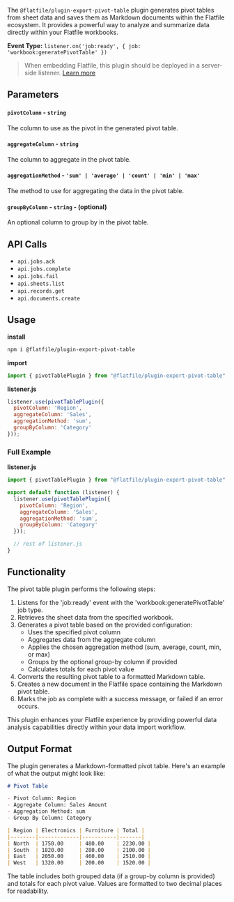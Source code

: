 <!-- START_INFOCARD -->

The `@flatfile/plugin-export-pivot-table` plugin generates pivot tables from sheet data and saves them as Markdown documents within the Flatfile ecosystem. It provides a powerful way to analyze and summarize data directly within your Flatfile workbooks.

**Event Type:** 
`listener.on('job:ready', { job: 'workbook:generatePivotTable' })`

<!-- END_INFOCARD -->


> When embedding Flatfile, this plugin should be deployed in a server-side listener. [Learn more](/docs/orchestration/listeners#listener-types)



## Parameters

#### `pivotColumn` - `string` 
The column to use as the pivot in the generated pivot table.

#### `aggregateColumn` - `string`
The column to aggregate in the pivot table.

#### `aggregationMethod` - `'sum' | 'average' | 'count' | 'min' | 'max'`
The method to use for aggregating the data in the pivot table.

#### `groupByColumn` - `string` - (optional)
An optional column to group by in the pivot table.



## API Calls

- `api.jobs.ack`
- `api.jobs.complete`
- `api.jobs.fail`
- `api.sheets.list`
- `api.records.get`
- `api.documents.create`



## Usage

**install**
```bash install
npm i @flatfile/plugin-export-pivot-table
```

**import**
```js import
import { pivotTablePlugin } from "@flatfile/plugin-export-pivot-table";
```

**listener.js**
```js listener.js
listener.use(pivotTablePlugin({
  pivotColumn: 'Region',
  aggregateColumn: 'Sales',
  aggregationMethod: 'sum',
  groupByColumn: 'Category'
}));
```


### Full Example

**listener.js**

```js listener.js
import { pivotTablePlugin } from "@flatfile/plugin-export-pivot-table";

export default function (listener) {
  listener.use(pivotTablePlugin({
    pivotColumn: 'Region',
    aggregateColumn: 'Sales',
    aggregationMethod: 'sum',
    groupByColumn: 'Category'
  }));

  // rest of listener.js
}
```

## Functionality

The pivot table plugin performs the following steps:

1. Listens for the 'job:ready' event with the 'workbook:generatePivotTable' job type.
2. Retrieves the sheet data from the specified workbook.
3. Generates a pivot table based on the provided configuration:
   - Uses the specified pivot column
   - Aggregates data from the aggregate column
   - Applies the chosen aggregation method (sum, average, count, min, or max)
   - Groups by the optional group-by column if provided
   - Calculates totals for each pivot value
4. Converts the resulting pivot table to a formatted Markdown table.
5. Creates a new document in the Flatfile space containing the Markdown pivot table.
6. Marks the job as complete with a success message, or failed if an error occurs.

This plugin enhances your Flatfile experience by providing powerful data analysis capabilities directly within your data import workflow.

## Output Format

The plugin generates a Markdown-formatted pivot table. Here's an example of what the output might look like:

```markdown
# Pivot Table

- Pivot Column: Region
- Aggregate Column: Sales Amount
- Aggregation Method: sum
- Group By Column: Category

| Region | Electronics | Furniture | Total |
|--------|-------------|-----------|-------|
| North  | 1750.00     | 480.00    | 2230.00 |
| South  | 1820.00     | 280.00    | 2100.00 |
| East   | 2050.00     | 460.00    | 2510.00 |
| West   | 1320.00     | 200.00    | 1520.00 |
```

The table includes both grouped data (if a group-by column is provided) and totals for each pivot value. Values are formatted to two decimal places for readability.